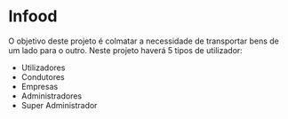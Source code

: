 # Infood

O objetivo deste projeto é colmatar a necessidade de transportar bens de um lado para o outro. 
Neste projeto haverá 5 tipos de utilizador:
 - Utilizadores
 - Condutores
 - Empresas
 - Administradores
 - Super Administrador
